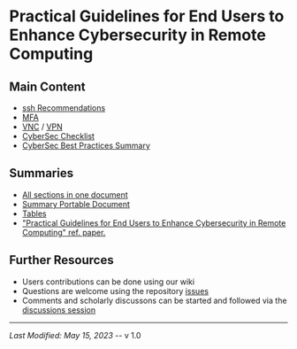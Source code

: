 # Practical Guidelines for End Users to Enhance Cybersecurity in Remote Computing


## Main Content
  * [ssh Recommendations](docs/ssh.md)
  * [MFA](docs/MFA.md)
  * [VNC](docs/VNC.md) / [VPN](docs/VPN.md)
  * [CyberSec Checklist](docs/cyberSec-checklist.md)
  * [CyberSec Best Practices Summary](docs/summary_BP.md)

## Summaries
  * [All sections in one document](docs/ALLinONE.md)
  * [Summary Portable Document](docs/pdf/cyberSec-BP.pdf)
  * [Tables](docs/pdf/tables.pdf)
  * ["Practical Guidelines for End Users to Enhance Cybersecurity in Remote Computing" ref. paper.](docs/paper.pdf)

## Further Resources
  * Users contributions can be done using our wiki
  * Questions are welcome using the repository [issues](https://github.com/cybersec-BestPractices/cybersec-RemoteComputing/issues)
  * Comments and scholarly discussons can be started and followed via the [discussions session](https://github.com/cybersec-BestPractices/cybersec-RemoteComputing/discussions)


---

*Last Modified: May 15, 2023*  --  v 1.0
